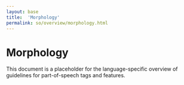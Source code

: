 ```yaml
---
layout: base
title:  'Morphology'
permalink: so/overview/morphology.html
---
```


# Morphology

This document is a placeholder for the language-specific overview of
guidelines for part-of-speech tags and features.
